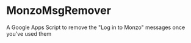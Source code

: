 # MonzoMsgRemover
A Google Apps Script to remove the "Log in to Monzo" messages once you've used them
